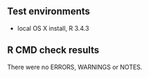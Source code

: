 ## Test environments

* local OS X install, R 3.4.3

## R CMD check results

There were no ERRORS, WARNINGS or NOTES.

